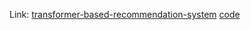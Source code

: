 Link: [transformer-based-recommendation-system](https://medium.com/geekculture/transformer-based-recommendation-system-b350ef9cb57) [code](https://github.com/vatsalsaglani/bert4rec/tree/main/scripts)